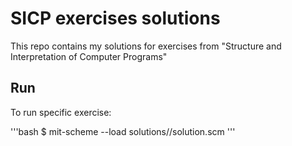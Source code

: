 # SICP exercises solutions

This repo contains my solutions for exercises from "Structure and Interpretation of Computer Programs"

## Run

To run specific exercise:

'''bash
$ mit-scheme --load solutions/<num>/solution.scm
'''
